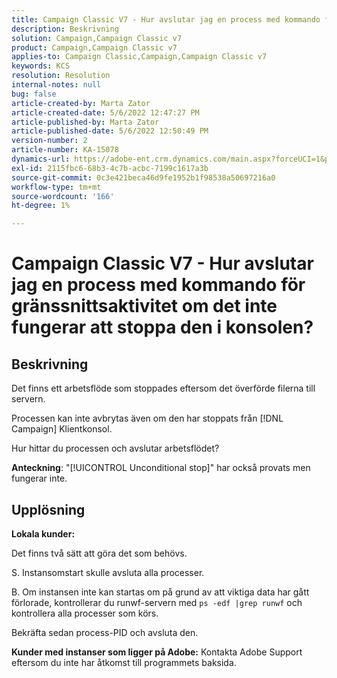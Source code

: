 ```yaml
---
title: Campaign Classic V7 - Hur avslutar jag en process med kommando för gränssnittsaktivitet om det inte fungerar att stoppa den i konsolen?
description: Beskrivning
solution: Campaign,Campaign Classic v7
product: Campaign,Campaign Classic v7
applies-to: Campaign Classic,Campaign,Campaign Classic v7
keywords: KCS
resolution: Resolution
internal-notes: null
bug: false
article-created-by: Marta Zator
article-created-date: 5/6/2022 12:47:27 PM
article-published-by: Marta Zator
article-published-date: 5/6/2022 12:50:49 PM
version-number: 2
article-number: KA-15078
dynamics-url: https://adobe-ent.crm.dynamics.com/main.aspx?forceUCI=1&pagetype=entityrecord&etn=knowledgearticle&id=9f0becab-3acd-ec11-a7b5-6045bd00dbbc
exl-id: 2115fbc6-68b3-4c7b-acbc-7199c1617a3b
source-git-commit: 0c3e421beca46d9fe1952b1f98538a50697216a0
workflow-type: tm+mt
source-wordcount: '166'
ht-degree: 1%

---
```


# Campaign Classic V7 - Hur avslutar jag en process med kommando för gränssnittsaktivitet om det inte fungerar att stoppa den i konsolen?

## Beskrivning


Det finns ett arbetsflöde som stoppades eftersom det överförde filerna till servern.

Processen kan inte avbrytas även om den har stoppats från [!DNL Campaign] Klientkonsol.

Hur hittar du processen och avslutar arbetsflödet?

<b>Anteckning</b>: &quot;[!UICONTROL Unconditional stop]&quot; har också provats men fungerar inte.


## Upplösning


<b>Lokala kunder:</b>

Det finns två sätt att göra det som behövs.

S. Instansomstart skulle avsluta alla processer.

B. Om instansen inte kan startas om på grund av att viktiga data har gått förlorade, kontrollerar du runwf-servern med `ps -edf |grep runwf` och kontrollera alla processer som körs.

Bekräfta sedan process-PID och avsluta den.

<b>Kunder med instanser som ligger på Adobe:</b> Kontakta Adobe Support eftersom du inte har åtkomst till programmets baksida.
